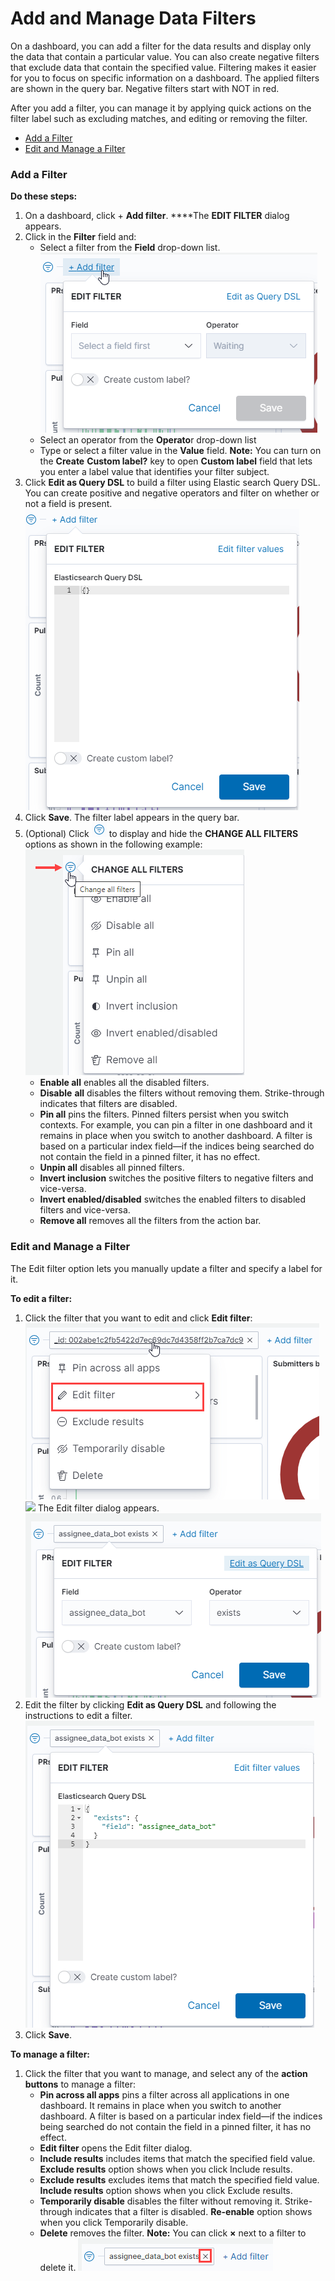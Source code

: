 # Add and Manage Data Filters

On a dashboard, you can add a filter for the data results and display only the data that contain a particular value. You can also create negative filters that exclude data that contain the specified value. Filtering makes it easier for you to focus on specific information on a dashboard. The applied filters are shown in the query bar. Negative filters start with NOT in red.

After you add a filter, you can manage it by applying quick actions on the filter label such as excluding matches, and editing or removing the filter.

* [Add a Filter](add-and-manage-data-filters.md#AddandManageDataFilters-AddaFilter)
* [Edit and Manage a Filter](add-and-manage-data-filters.md#AddandManageDataFilters-EditandManageaFilter)

### Add a Filter <a id="AddandManageDataFilters-AddaFilter"></a>

**Do these steps:**

1. On a dashboard, click + **Add filter**. ****The **EDIT FILTER** dialog appears.
2. Click in the **Filter** field and:
   * Select a filter from the **Field** drop-down list.  ![](../../../.gitbook/assets/add-filter.png) 
   * Select an operator from the **Operato**r drop-down list
   * Type or select a filter value in the **Value** field. **Note:** You can turn on the **Create** **Custom label?** key to open **Custom label** field that lets you enter a label value that identifies your filter subject.
3. Click **Edit as Query DSL** to build a filter using Elastic search Query DSL. You can create positive and negative operators and filter on whether or not a field is present.  ![](../../../.gitbook/assets/edit-as-query-dsl.png)  
4. Click **Save**. The filter label appears in the query bar.
5. \(Optional\) Click ![](../../../.gitbook/assets/change-filter-icon.png) to display and hide the **CHANGE ALL FILTERS** options as shown in the following example:  ![](../../../.gitbook/assets/change-filter-options.png)
   * **Enable all** enables all the disabled filters.
   * **Disable** **all** disables the filters without removing them. Strike-through indicates that filters are disabled.
   * **Pin all** pins the filters. Pinned filters persist when you switch contexts. For example, you can pin a filter in one dashboard and it remains in place when you switch to another dashboard. A filter is based on a particular index field—if the indices being searched do not contain the field in a pinned filter, it has no effect.
   * **Unpin all** disables all pinned filters.
   * **Invert inclusion** switches the positive filters to negative filters and vice-versa.
   * **Invert enabled/disabled** switches the enabled filters to disabled filters and vice-versa.
   * **Remove all** removes all the filters from the action bar.

### Edit and Manage a Filter <a id="AddandManageDataFilters-EditandManageaFilter"></a>

The Edit filter option lets you manually update a filter and specify a label for it.

**To edit a filter:**

1. Click the filter that you want to edit and click **Edit filter**:  ![](../../../.gitbook/assets/edit-filter.png)  ![](https://docs.linuxfoundation.org/download/attachments/18088146/edit%20filter.PNG?version=1&modificationDate=1583236994028&api=v2) The Edit filter dialog appears.  ![](../../../.gitbook/assets/edit-filter-values.png)  
2. Edit the filter by clicking **Edit as Query DSL** and following the instructions to edit a filter.    ![](../../../.gitbook/assets/edit-filter-as-query-dsl.png)  
3. Click **Save**.

**To manage a filter:**

1. Click the filter that you want to manage,  and select any of the **action buttons** to manage a filter:
   * **Pin across all apps**  pins a filter across all applications in one dashboard. It remains in place when you switch to another dashboard. A filter is based on a particular index field—if the indices being searched do not contain the field in a pinned filter, it has no effect.
   * **Edit filter** opens the Edit filter dialog.
   * **Include results** includes items that match the specified field value. **Exclude results** option shows when you click Include results.
   * **Exclude results** excludes items that match the specified field value. **Include results** option shows when you click Exclude results.
   * **Temporarily disable** disables the filter without removing it. Strike-through indicates that a filter is disabled. **Re-enable** option shows when you click Temporarily disable.
   * **Delete** removes the filter. **Note:** You can click **×** next to a filter to delete it.  ![](../../../.gitbook/assets/delete-filter.png) 



